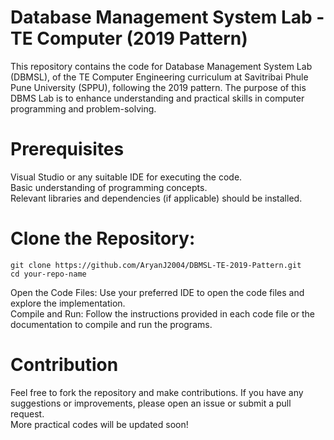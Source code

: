 # Database Management System Lab - TE Computer (2019 Pattern)

This repository contains the code for Database Management System Lab (DBMSL), of the TE Computer Engineering curriculum at Savitribai Phule Pune University (SPPU), following the 2019 pattern. The purpose of this DBMS Lab is to enhance understanding and practical skills in computer programming and problem-solving.

# Prerequisites
Visual Studio or any suitable IDE for executing the code. <br>
Basic understanding of programming concepts. <br>
Relevant libraries and dependencies (if applicable) should be installed.

# Clone the Repository:
```
git clone https://github.com/AryanJ2004/DBMSL-TE-2019-Pattern.git
cd your-repo-name
```
Open the Code Files: Use your preferred IDE to open the code files and explore the implementation. <br>
Compile and Run: Follow the instructions provided in each code file or the documentation to compile and run the programs.

# Contribution
Feel free to fork the repository and make contributions. If you have any suggestions or improvements, please open an issue or submit a pull request. <br>More practical codes will be updated soon!
